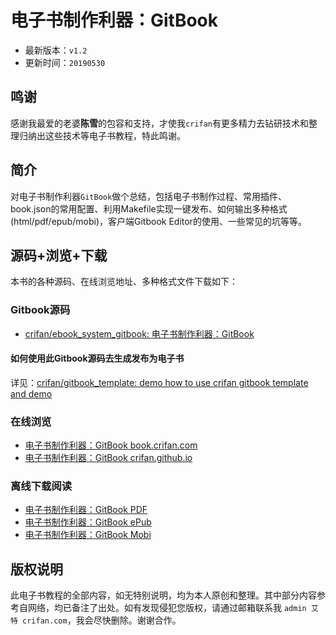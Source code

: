 # 电子书制作利器：GitBook

* 最新版本：`v1.2`
* 更新时间：`20190530`

## 鸣谢

感谢我最爱的老婆**陈雪**的包容和支持，才使我`crifan`有更多精力去钻研技术和整理归纳出这些技术等电子书教程，特此鸣谢。

## 简介

对电子书制作利器`GitBook`做个总结，包括电子书制作过程、常用插件、book.json的常用配置、利用Makefile实现一键发布、如何输出多种格式(html/pdf/epub/mobi)，客户端Gitbook Editor的使用、一些常见的坑等等。

## 源码+浏览+下载

本书的各种源码、在线浏览地址、多种格式文件下载如下：

### Gitbook源码

* [crifan/ebook_system_gitbook: 电子书制作利器：GitBook](https://github.com/crifan/ebook_system_gitbook)

#### 如何使用此Gitbook源码去生成发布为电子书

详见：[crifan/gitbook_template: demo how to use crifan gitbook template and demo](https://github.com/crifan/gitbook_template)

### 在线浏览

* [电子书制作利器：GitBook book.crifan.com](http://book.crifan.com/books/ebook_system_gitbook/website)
* [电子书制作利器：GitBook crifan.github.io](https://crifan.github.io/ebook_system_gitbook/website)

### 离线下载阅读

* [电子书制作利器：GitBook PDF](http://book.crifan.com/books/ebook_system_gitbook/pdf/ebook_system_gitbook.pdf)
* [电子书制作利器：GitBook ePub](http://book.crifan.com/books/ebook_system_gitbook/epub/ebook_system_gitbook.epub)
* [电子书制作利器：GitBook Mobi](http://book.crifan.com/books/ebook_system_gitbook/mobi/ebook_system_gitbook.mobi)

## 版权说明

此电子书教程的全部内容，如无特别说明，均为本人原创和整理。其中部分内容参考自网络，均已备注了出处。如有发现侵犯您版权，请通过邮箱联系我 `admin 艾特 crifan.com`，我会尽快删除。谢谢合作。